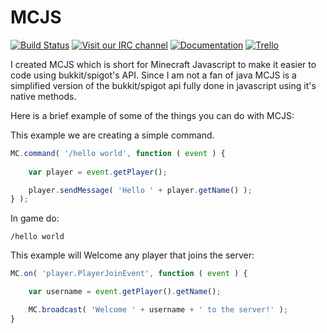# MCJS

[![Build Status](https://travis-ci.org/lukecfairchild/MCJS.svg?branch=master)](https://travis-ci.org/lukecfairchild/MCJS)
[![Visit our IRC channel](https://kiwiirc.com/buttons/irc.esper.net/MCJS.png)](https://kiwiirc.com/client/irc.esper.net/#MCJS)
[![Documentation](http://i.imgur.com/ITAGk6P.png)](https://letsbuild.net/jenkins/job/MCJS/lastStableBuild/artifact/out/index.html)
[![Trello](http://i.imgur.com/STUcSnp.png)](https://trello.com/b/1wgOwyfv/mcjs)

I created MCJS which is short for Minecraft Javascript to make it easier 
to code using bukkit/spigot's API. Since I am not a fan of java
MCJS is a simplified version of the bukkit/spigot api fully done
in javascript using it's native methods.

Here is a brief example of some of the things you can do with MCJS:

This example we are creating a simple command.
```javascript
MC.command( '/hello world', function ( event ) {
	
	var player = event.getPlayer();

	player.sendMessage( 'Hello ' + player.getName() );
} );
```

In game do:
```
/hello world
```

This example will Welcome any player that joins the server:
```javascript
MC.on( 'player.PlayerJoinEvent', function ( event ) {

	var username = event.getPlayer().getName();

	MC.broadcast( 'Welcome ' + username + ' to the server!' );
}
```
